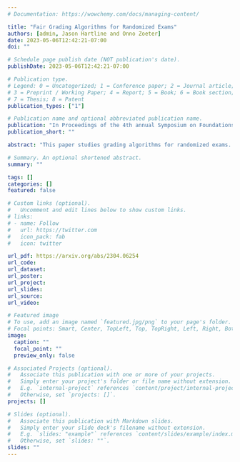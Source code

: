 ```yaml
---
# Documentation: https://wowchemy.com/docs/managing-content/

title: "Fair Grading Algorithms for Randomized Exams"
authors: [admin, Jason Hartline and Onno Zoeter]
date: 2023-05-06T12:42:21-07:00
doi: ""

# Schedule page publish date (NOT publication's date).
publishDate: 2023-05-06T12:42:21-07:00

# Publication type.
# Legend: 0 = Uncategorized; 1 = Conference paper; 2 = Journal article;
# 3 = Preprint / Working Paper; 4 = Report; 5 = Book; 6 = Book section;
# 7 = Thesis; 8 = Patent
publication_types: ["1"]

# Publication name and optional abbreviated publication name.
publication: "In Proceedings of the 4th annual Symposium on Foundations of Responsible Computing (FORC), 2023"
publication_short: ""

abstract: "This paper studies grading algorithms for randomized exams. In a randomized exam, each student is asked a small number of random questions from a large question bank. The predominant grading rule is simple averaging, i.e., calculating grades by averaging scores on the questions each student is asked, which is fair ex-ante, over the randomized questions, but not fair ex-post, on the realized questions. The fair grading problem is to estimate the average grade of each student on the full question bank. The maximum-likelihood estimator for the Bradley-Terry-Luce model on the bipartite student-question graph is shown to be consistent with high probability when the number of questions asked to each student is at least the cubed-logarithm of the number of students. In an empirical study on exam data and in simulations, our algorithm based on the maximum-likelihood estimator significantly outperforms simple averaging in prediction accuracy and ex-post fairness even with a small class and exam size."

# Summary. An optional shortened abstract.
summary: ""

tags: []
categories: []
featured: false

# Custom links (optional).
#   Uncomment and edit lines below to show custom links.
# links:
# - name: Follow
#   url: https://twitter.com
#   icon_pack: fab
#   icon: twitter

url_pdf: https://arxiv.org/abs/2304.06254
url_code:
url_dataset:
url_poster:
url_project:
url_slides:
url_source:
url_video:

# Featured image
# To use, add an image named `featured.jpg/png` to your page's folder. 
# Focal points: Smart, Center, TopLeft, Top, TopRight, Left, Right, BottomLeft, Bottom, BottomRight.
image:
  caption: ""
  focal_point: ""
  preview_only: false

# Associated Projects (optional).
#   Associate this publication with one or more of your projects.
#   Simply enter your project's folder or file name without extension.
#   E.g. `internal-project` references `content/project/internal-project/index.md`.
#   Otherwise, set `projects: []`.
projects: []

# Slides (optional).
#   Associate this publication with Markdown slides.
#   Simply enter your slide deck's filename without extension.
#   E.g. `slides: "example"` references `content/slides/example/index.md`.
#   Otherwise, set `slides: ""`.
slides: ""
---
```

